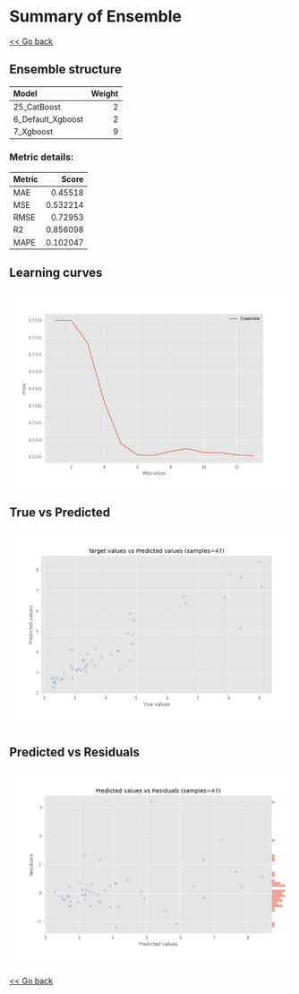 # Summary of Ensemble

[<< Go back](../README.md)


## Ensemble structure
| Model             |   Weight |
|:------------------|---------:|
| 25_CatBoost       |        2 |
| 6_Default_Xgboost |        2 |
| 7_Xgboost         |        9 |

### Metric details:
| Metric   |    Score |
|:---------|---------:|
| MAE      | 0.45518  |
| MSE      | 0.532214 |
| RMSE     | 0.72953  |
| R2       | 0.856098 |
| MAPE     | 0.102047 |



## Learning curves
![Learning curves](learning_curves.png)
## True vs Predicted

![True vs Predicted](true_vs_predicted.png)


## Predicted vs Residuals

![Predicted vs Residuals](predicted_vs_residuals.png)



[<< Go back](../README.md)
